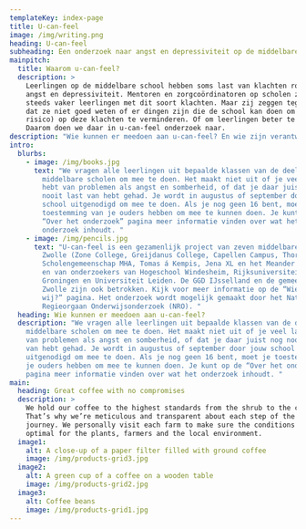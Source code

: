 ```yaml
---
templateKey: index-page
title: U-can-feel
image: /img/writing.png
heading: U-can-feel
subheading: Een onderzoek naar angst en depressiviteit op de middelbare school
mainpitch:
  title: Waarom u-can-feel?
  description: >
    Leerlingen op de middelbare school hebben soms last van klachten rondom
    angst en depressiviteit. Mentoren en zorgcoördinatoren op scholen zien ook
    steeds vaker leerlingen met dit soort klachten. Maar zij zeggen tegelijk ook
    dat ze niet goed weten of er dingen zijn die de school kan doen om (het
    risico) op deze klachten te verminderen. Of om leerlingen beter te helpen.
    Daarom doen we daar in u-can-feel onderzoek naar. 
description: "Wie kunnen er meedoen aan u-can-feel? En wie zijn verantwoordelijk voor u-can-feel?"
intro:
  blurbs:
    - image: /img/books.jpg
      text: "We vragen alle leerlingen uit bepaalde klassen van de deelnemende
        middelbare scholen om mee te doen. Het maakt niet uit of je veel last
        hebt van problemen als angst en somberheid, of dat je daar juist nog
        nooit last van hebt gehad. Je wordt in augustus of september door jouw
        school uitgenodigd om mee te doen. Als je nog geen 16 bent, moet je
        toestemming van je ouders hebben om mee te kunnen doen. Je kunt op de
        “Over het onderzoek” pagina meer informatie vinden over wat het
        onderzoek inhoudt. "
    - image: /img/pencils.jpg
      text: "U-can-feel is een gezamenlijk project van zeven middelbare scholen in
        Zwolle (Zone College, Greijdanus College, Capellen Campus, Thorbecke
        Scholengemeenschap MHA, Tomas á Kempis, Jena XL en het Meander College)
        en van onderzoekers van Hogeschool Windesheim, Rijksuniversiteit
        Groningen en Universiteit Leiden. De GGD IJsselland en de gemeente
        Zwolle zijn ook betrokken. Kijk voor meer informatie op de “Wie zijn
        wij?” pagina. Het onderzoek wordt mogelijk gemaakt door het Nationaal
        Regieorgaan Onderwijsonderzoek (NRO). "
  heading: Wie kunnen er meedoen aan u-can-feel?
  description: "We vragen alle leerlingen uit bepaalde klassen van de deelnemende
    middelbare scholen om mee te doen. Het maakt niet uit of je veel last hebt
    van problemen als angst en somberheid, of dat je daar juist nog nooit last
    van hebt gehad. Je wordt in augustus of september door jouw school
    uitgenodigd om mee te doen. Als je nog geen 16 bent, moet je toestemming van
    je ouders hebben om mee te kunnen doen. Je kunt op de “Over het onderzoek”
    pagina meer informatie vinden over wat het onderzoek inhoudt. "
main:
  heading: Great coffee with no compromises
  description: >
    We hold our coffee to the highest standards from the shrub to the cup.
    That’s why we’re meticulous and transparent about each step of the coffee’s
    journey. We personally visit each farm to make sure the conditions are
    optimal for the plants, farmers and the local environment.
  image1:
    alt: A close-up of a paper filter filled with ground coffee
    image: /img/products-grid3.jpg
  image2:
    alt: A green cup of a coffee on a wooden table
    image: /img/products-grid2.jpg
  image3:
    alt: Coffee beans
    image: /img/products-grid1.jpg
---
```


